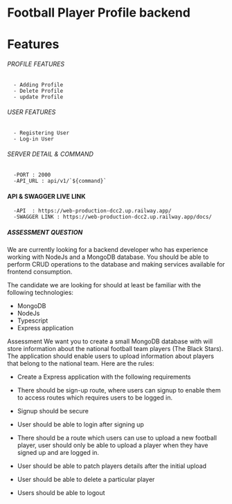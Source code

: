 # Football Player Profile backend 

# Features

###### PROFILE FEATURES

      - Adding Profile
      - Delete Profile
      - update Profile

###### USER FEATURES

      - Registering User
      - Log-in User
      

###### SERVER DETAIL & COMMAND

      -PORT : 2000
      -API_URL : api/v1/`${command}`

#### API & SWAGGER LIVE LINK

      -API  : https://web-production-dcc2.up.railway.app/
      -SWAGGER LINK : https://web-production-dcc2.up.railway.app/docs/



##### ASSESSMENT QUESTION

We are currently looking for a backend developer who has experience working with NodeJs and a MongoDB database. You should be able to perform CRUD operations to the database and making services available for frontend consumption. 

The candidate we are looking for should at least be familiar with the following technologies: 
-	MongoDB
-	NodeJs
-	Typescript
-	Express application


Assessment
We want you to create a small MongoDB database with will store information about the national football team players (The Black Stars). The application should enable users to upload information about players that belong to the national team. Here are the rules:

- Create a Express application with the following requirements

-	There should be sign-up route, where users can signup to enable them to access routes which requires users to be logged in.
-	Signup should be secure
-	User should be able to login after signing up 
-	There should be a route which users can use to upload a new football player, user should only be able to upload a player when they have signed up and are logged in.
-	User should be able to patch players details after the initial upload
-	User should be able to delete a particular player 
-	Users should be able to logout
